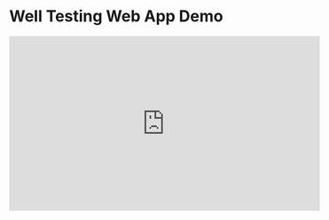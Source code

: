 # Well Testing Web App Demo

<iframe width="560" height="315" src="https://www.youtube.com/embed/uXRYgVaDJUE" title="YouTube video player" frameborder="0" allow="accelerometer; autoplay; clipboard-write; encrypted-media; gyroscope; picture-in-picture" allowfullscreen></iframe>